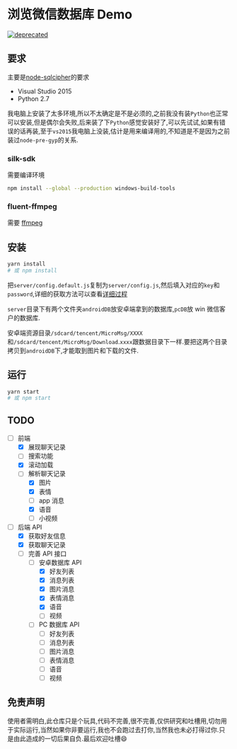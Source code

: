 # 浏览微信数据库 Demo

[![deprecated](http://badges.github.io/stability-badges/dist/deprecated.svg)](http://github.com/badges/stability-badges)

## 要求

主要是[node-sqlcipher](https://github.com/journeyapps/node-sqlcipher#windows)的要求

- Visual Studio 2015
- Python 2.7

我电脑上安装了太多环境,所以不太确定是不是必须的,之前我没有装`Python`也正常可以安装,但是偶尔会失败,后来装了下`Python`感觉安装好了,可以先试试,如果有错误的话再装,至于`vs2015`我电脑上没装,估计是用来编译用的,不知道是不是因为之前装过`node-pre-gyp`的关系.

### silk-sdk

需要编译环境

```bash
npm install --global --production windows-build-tools
```

### fluent-ffmpeg

需要 [ffmpeg](http://www.ffmpeg.org/)

## 安装

```bash
yarn install
# 或 npm install
```

把`server/config.default.js`复制为`server/config.js`,然后填入对应的`key`和`password`,详细的获取方法可以查看[详细过程](./详细过程.md)

`server`目录下有两个文件夹`androidDB`放安卓端拿到的数据库,`pcDB`放 win 微信客户的数据库.

安卓端资源目录`/sdcard/tencent/MicroMsg/XXXX`和`/sdcard/tencent/MicroMsg/Download`.`xxxx`跟数据目录下一样.要把这两个目录拷贝到`androidDB`下,才能取到图片和下载的文件.

## 运行

```bash
yarn start
# 或 npm start
```

## TODO

- [ ] 前端
  - [x] 展现聊天记录
  - [ ] 搜索功能
  - [x] 滚动加载
  - [ ] 解析聊天记录
    - [x] 图片
    - [x] 表情
    - [ ] app 消息
    - [x] 语音
    - [ ] 小视频
- [ ] 后端 API
  - [x] 获取好友信息
  - [x] 获取聊天记录
  - [ ] 完善 API 接口
    - [ ] 安卓数据库 API
      - [x] 好友列表
      - [x] 消息列表
      - [x] 图片消息
      - [x] 表情消息
      - [x] 语音
      - [ ] 视频
    - [ ] PC 数据库 API
      - [ ] 好友列表
      - [ ] 消息列表
      - [ ] 图片消息
      - [ ] 表情消息
      - [ ] 语音
      - [ ] 视频

## 免责声明

使用者需明白,此仓库只是个玩具,代码不完善,很不完善,仅供研究和吐槽用,切勿用于实际运行,当然如果你非要运行,我也不会跑过去打你,当然我也未必打得过你.只是由此造成的一切后果自负.最后欢迎吐槽:smile:
